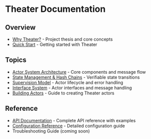 # Theater Documentation

## Overview
- [Why Theater?](why-theater.md) - Project thesis and core concepts
- [Quick Start](../README.md) - Getting started with Theater

## Topics
- [Actor System Architecture](architecture.md) - Core components and message flow
- [State Management & Hash Chains](state-management.md) - Verifiable state transitions
- [Supervision Model](supervision.md) - Actor lifecycle and error handling
- [Interface System](interface-system.md) - Actor interfaces and message handling
- [Building Actors](building-actors.md) - Guide to creating Theater actors

## Reference
- [API Documentation](api.md) - Complete API reference with examples
- [Configuration Reference](configuration.md) - Detailed configuration guide
- Troubleshooting Guide (coming soon)
